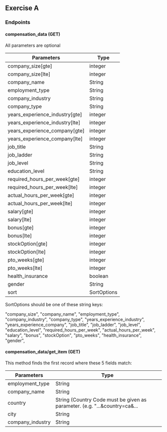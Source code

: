 ## Exercise A


### Endpoints
#### compensation_data (GET)
All parameters are optional

| Parameters                     | Type        |
|--------------------------------|-------------|
| company_size[gte]              | integer     |
| company_size[lte]              | integer     |
| company_name                   | String      |
| employment_type                | String      |
| company_industry               | String      |
| company_type                   | String      |
| years_experience_industry[gte] | integer     |
| years_experience_industry[lte] | integer     |
| years_experience_company[gte]  | integer     |
| years_experience_company[lte]  | integer     |
| job_title                      | String      |
| job_ladder                     | String      |
| job_level                      | String      |
| education_level                | String      |
| required_hours_per_week[gte]   | integer     |
| required_hours_per_week[lte]   | integer     |
| actual_hours_per_week[gte]     | integer     |
| actual_hours_per_week[lte]     | integer     |
| salary[gte]                    | integer     |
| salary[lte]                    | integer     |
| bonus[gte]                     | integer     |
| bonus[lte]                     | integer     |
| stockOption[gte]               | integer     |
| stockOption[lte]               | integer     |
| pto_weeks[gte]                 | integer     |
| pto_weeks[lte]                 | integer     |
| health_insurance               | boolean     |
| gender                         | String      |
| sort                           | SortOptions |

SortOptions should be one of these string keys:

"company_size",
"company_name",
"employment_type",
"company_industry",
"company_type",
"years_experience_industry",
"years_experience_company",
"job_title",
"job_ladder",
"job_level",
"education_level",
"required_hours_per_week",
"actual_hours_per_week",
"salary",
"bonus",
"stockOption",
"pto_weeks",
"health_insurance",
"gender",


#### compensation_data/get_item (GET)

This method finds the first record where these 5 fields match:

| Parameters       | Type                                                                         |
|------------------|------------------------------------------------------------------------------|
| employment_type  | String                                                                       |
| company_name     | String                                                                       |
| country          | String   (Country Code must be given as parameter. (e.g. "...&country=ca&... |
| city             | String                                                                       |
| company_industry | String                                                                       |

